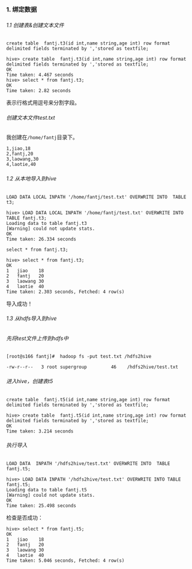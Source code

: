 ###   1. 绑定数据


######   1.1 创建表&创建文本文件
```roomsql
create table  fantj.t3(id int,name string,age int) row format delimited fields terminated by ','stored as textfile;
```
```shell
hive> create table  fantj.t3(id int,name string,age int) row format delimited fields terminated by ','stored as textfile;
OK
Time taken: 4.467 seconds
hive> select * from fantj.t3;
OK
Time taken: 2.82 seconds
```
表示行格式用逗号来分割字段。


######   创建文本文件test.txt
我创建在`/home/fantj`目录下。
```
1,jiao,18
2,fantj,20
3,laowang,30
4,laotie,40
```

######   1.2 从本地导入到hive
`LOAD DATA LOCAL INPATH '/home/fantj/test.txt' OVERWRITE INTO  TABLE  t3;`
```shell
hive> LOAD DATA LOCAL INPATH '/home/fantj/test.txt' OVERWRITE INTO TABLE fantj.t3;
Loading data to table fantj.t3
[Warning] could not update stats.
OK
Time taken: 26.334 seconds
```
`select * from fantj.t3;`
```shell
hive> select * from fantj.t3;
OK
1	jiao	18
2	fantj	20
3	laowang	30
4	laotie	40
Time taken: 2.303 seconds, Fetched: 4 row(s)
```
导入成功！

######   1.3 从hdfs导入到hive

######   先将test文件上传到hdfs中
`[root@s166 fantj]#  hadoop fs -put test.txt /hdfs2hive`
```
-rw-r--r--   3 root supergroup         46    /hdfs2hive/test.txt
```
######   进入hive，创建表t5
```roomsql
create table  fantj.t5(id int,name string,age int) row format delimited fields terminated by ','stored as textfile;
```
```
hive> create table  fantj.t5(id int,name string,age int) row format delimited fields terminated by ','stored as textfile;
OK
Time taken: 3.214 seconds

```
######   执行导入

`LOAD DATA  INPATH '/hdfs2hive/test.txt' OVERWRITE INTO  TABLE  fantj.t5;`

```
hive> LOAD DATA INPATH '/hdfs2hive/test.txt' OVERWRITE INTO TABLE fantj.t5;
Loading data to table fantj.t5
[Warning] could not update stats.
OK
Time taken: 25.498 seconds
```

检查是否成功：
```
hive> select * from fantj.t5;
OK
1	jiao	18
2	fantj	20
3	laowang	30
4	laotie	40
Time taken: 5.046 seconds, Fetched: 4 row(s)
```







